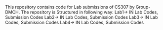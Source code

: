 This repository contains code for Lab submissions of CS307 by Group-DMCH. The repository is Structured in following way:
Lab1-> IN Lab Codes, Submission Codes
Lab2-> IN Lab Codes, Submission Codes
Lab3-> IN Lab Codes, Submission Codes
Lab4-> IN Lab Codes, Submission Codes
